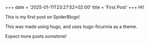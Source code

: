 +++
date = '2025-01-11T23:27:52+02:00'
title = 'First Post'
+++
Hi!

This is my first post on SpiderBlogs!

This was made using hugo, and uses hugo-ficurinia as a theme.

Expect more posts sometime!